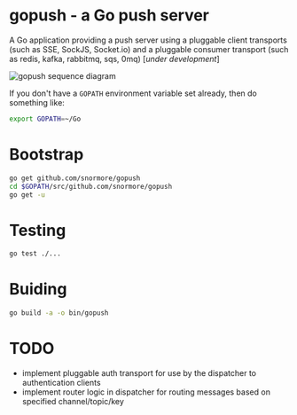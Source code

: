 gopush - a Go push server
======

A Go application providing a push server using a pluggable client transports (such as SSE, SockJS, Socket.io) and a pluggable consumer transport (such as redis, kafka, rabbitmq, sqs, 0mq) [*under development*]

![gopush sequence diagram](https://raw.github.com/snormore/gopush/master/docs/gopush-sequence.png)

If you don't have a `GOPATH` environment variable set already, then do something like:
```sh
export GOPATH=~/Go
```

Bootstrap
=========
```sh
go get github.com/snormore/gopush
cd $GOPATH/src/github.com/snormore/gopush
go get -u
```

Testing
=======
```sh
go test ./...
```

Buiding
=======
```sh
go build -a -o bin/gopush
```

TODO
====
 - implement pluggable auth transport for use by the dispatcher to authentication clients
 - implement router logic in dispatcher for routing messages based on specified channel/topic/key
